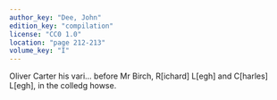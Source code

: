```yaml
---
author_key: "Dee, John"
edition_key: "compilation"
license: "CC0 1.0"
location: "page 212-213"
volume_key: "I"
---
```

Oliver Carter his vari… before Mr Birch, R[ichard] L[egh] and C[harles] L[egh],
in the colledg howse.
